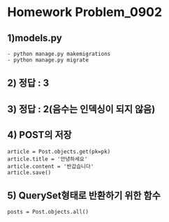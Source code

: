 # Homework Problem_0902

## 1)models.py

    - python manage.py makemigrations
    - python manage.py migrate

## 2) 정답 : 3

## 3) 정답 : 2(음수는 인덱싱이 되지 않음)


## 4) POST의 저장


    article = Post.objects.get(pk=pk)
    article.title = '안녕하세요'
    article.content = '반갑습니다'
    article.save()


## 5) QuerySet형태로 반환하기 위한 함수

    posts = Post.objects.all()


```python

```

